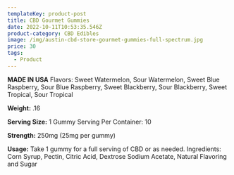 ```yaml
---
templateKey: product-post
title: CBD Gourmet Gummies
date: 2022-10-11T10:53:35.546Z
product-category: CBD Edibles
image: /img/austin-cbd-store-gourmet-gummies-full-spectrum.jpg
price: 30
tags:
  - Product
---
```



**MADE IN USA** Flavors: Sweet Watermelon, Sour Watermelon, Sweet Blue Raspberry, Sour Blue Raspberry, Sweet Blackberry, Sour Blackberry, Sweet Tropical, Sour Tropical

**Weight:** .16

**Serving Size:** 1 Gummy Serving Per Container: 10

**Strength:** 250mg (25mg per gummy)

**Usage:** Take 1 gummy for a full serving of CBD or as needed. Ingredients: Corn Syrup, Pectin, Citric Acid, Dextrose Sodium Acetate, Natural Flavoring and Sugar